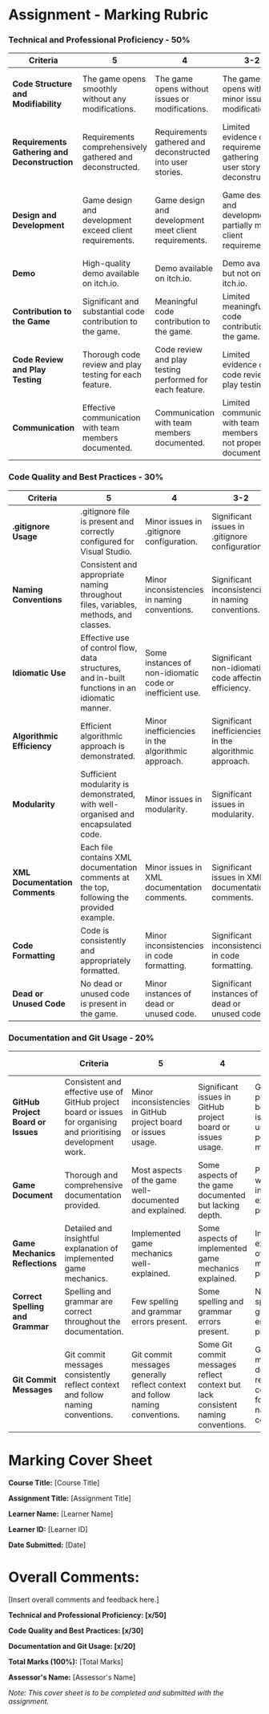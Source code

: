 # Assignment - Marking Rubric

### Technical and Professional Proficiency - 50%

| **Criteria**                                  | **5**                                                         | **4**                                                      | **3-2**                                                                  | **1-0**                                                                     |
| --------------------------------------------- | ------------------------------------------------------------- | ---------------------------------------------------------- | ------------------------------------------------------------------------ | --------------------------------------------------------------------------- |
| **Code Structure and Modifiability**          | The game opens smoothly without any modifications.     | The game opens without issues or modifications.     | The game opens with minor issues or modifications.                | The game fails to open or requires significant modifications.        |
| **Requirements Gathering and Deconstruction** | Requirements comprehensively gathered and deconstructed.      | Requirements gathered and deconstructed into user stories. | Limited evidence of requirements gathering or user story deconstruction. | No evidence of requirements gathering or user story deconstruction.         |
| **Design and Development**                    | Game design and development exceed client requirements.       | Game design and development meet client requirements.      | Game design and development partially meet client requirements.          | Game design and development significantly deviate from client requirements. |
| **Demo**                                      | High-quality demo available on itch.io.                       | Demo available on itch.io.                                 | Demo available but not on itch.io.                                       | No demo available or not on itch.io.                                        |
| **Contribution to the Game**            | Significant and substantial code contribution to the game. | Meaningful code contribution to the game.               | Limited meaningful code contribution to the game.                     | No meaningful code contribution to the game.                             |
| **Code Review and Play Testing**              | Thorough code review and play testing for each feature.       | Code review and play testing performed for each feature.   | Limited evidence of code review or play testing.                         | No evidence of code review or play testing.                                 |
| **Communication**                             | Effective communication with team members documented.         | Communication with team members documented.                | Limited communication with team members or not properly documented.      | No communication with team members or not documented.                       |


### Code Quality and Best Practices - 30%

| **Criteria**                   | **5**                                                                                          | **4**                                                    | **3-2**                                                 | **1-0**                                                  |
| ------------------------------ | ---------------------------------------------------------------------------------------------- | -------------------------------------------------------- | ------------------------------------------------------- | -------------------------------------------------------- |
| **.gitignore Usage**           | .gitignore file is present and correctly configured for Visual Studio.                         | Minor issues in .gitignore configuration.                | Significant issues in .gitignore configuration.         | Missing or incorrect .gitignore file.                    |
| **Naming Conventions**         | Consistent and appropriate naming throughout files, variables, methods, and classes.           | Minor inconsistencies in naming conventions.             | Significant inconsistencies in naming conventions.      | Naming conventions are not followed.                     |
| **Idiomatic Use**              | Effective use of control flow, data structures, and in-built functions in an idiomatic manner. | Some instances of non-idiomatic code or inefficient use. | Significant non-idiomatic code affecting efficiency.    | Poor use of control flow, data structures, or functions. |
| **Algorithmic Efficiency**     | Efficient algorithmic approach is demonstrated.                                                | Minor inefficiencies in the algorithmic approach.        | Significant inefficiencies in the algorithmic approach. | Poor or non-efficient algorithmic approach.              |
| **Modularity**                 | Sufficient modularity is demonstrated, with well-organised and encapsulated code.              | Minor issues in modularity.                              | Significant issues in modularity.                       | Lack of modularity, code is not well-organised.          |
| **XML Documentation Comments** | Each file contains XML documentation comments at the top, following the provided example.      | Minor issues in XML documentation comments.              | Significant issues in XML documentation comments.       | Missing or incorrect XML documentation comments.         |
| **Code Formatting**            | Code is consistently and appropriately formatted.                                              | Minor inconsistencies in code formatting.                | Significant inconsistencies in code formatting.         | Poor or non-consistent code formatting.                  |
| **Dead or Unused Code**        | No dead or unused code is present in the game.                                          | Minor instances of dead or unused code.                  | Significant instances of dead or unused code.           | Widespread presence of dead or unused code.              |



### Documentation and Git Usage - 20%

| | **Criteria**                   | **5**                                                                                          | **4**                                                    | **3-2**                                                 | **1-0**                                                  |
| ------------------------------ | ---------------------------------------------------------------------------------------------- | -------------------------------------------------------- | ------------------------------------------------------- | -------------------------------------------------------- | --- |
| **GitHub Project Board or Issues**                    | Consistent and effective use of GitHub project board or issues for organising and prioritising development work. | Minor inconsistencies in GitHub project board or issues usage. | Significant issues in GitHub project board or issues usage.   | GitHub project board or issues is not used or poorly maintained. |                                                |
| **Game Document**    | Thorough and comprehensive documentation provided.         | Most aspects of the game well-documented and explained.   | Some aspects of the game documented but lacking depth.  | Poorly written or incomplete explanation provided.  | 
| **Game Mechanics Reflections**                  | Detailed and insightful explanation of implemented game mechanics. | Implemented game mechanics well-explained.               | Some aspects of implemented game mechanics explained.   | Inadequate explanation of game mechanics provided.   |                                                  |                                                  |                                                 |                                                  |
| **Correct Spelling and Grammar**                                                                                   | Spelling and grammar are correct throughout the documentation. | Few spelling and grammar errors present.                 | Some spelling and grammar errors present.              | Numerous spelling and grammar errors present.        |                                                  |                                                  |
| **Git Commit Messages**          | Git commit messages consistently reflect context and follow naming conventions. | Git commit messages generally reflect context and follow naming conventions. | Some Git commit messages reflect context but lack consistent naming conventions. | Git commit messages do not reflect context or follow naming conventions. |                                                  |                                                  |

# Marking Cover Sheet

**Course Title:** [Course Title]

**Assignment Title:** [Assignment Title]

**Learner Name:** [Learner Name]

**Learner ID:** [Learner ID]

**Date Submitted:** [Date]

# Overall Comments:

[Insert overall comments and feedback here.]

**Technical and Professional Proficiency: [x/50]**

**Code Quality and Best Practices: [x/30]**

**Documentation and Git Usage: [x/20]**

**Total Marks (100%):** [Total Marks]

**Assessor's Name:** [Assessor's Name]

_Note: This cover sheet is to be completed and submitted with the assignment._
